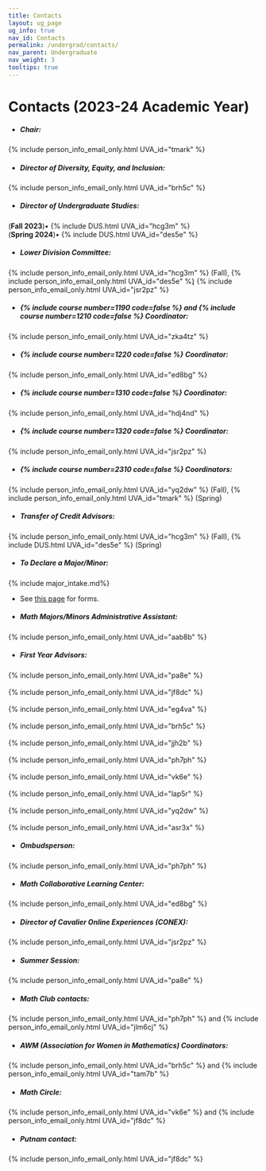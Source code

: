 ```yaml
---
title: Contacts
layout: ug_page
ug_info: true
nav_id: Contacts
permalink: /undergrad/contacts/
nav_parent: Undergraduate
nav_weight: 3
tooltips: true
---
```


<h1 class="mb-4">Contacts (2023-24 Academic Year)</h1>

- ##### Chair:<br>
{% include person_info_email_only.html UVA_id="tmark" %}

<!-- - ##### Associate Chair:<br>
{% include person_info_email_only.html UVA_id="tmk5a" %} -->

- ##### Director of Diversity, Equity, and Inclusion:<br>
{% include person_info_email_only.html UVA_id="brh5c" %}

- ##### Director of Undergraduate Studies:<br>
 (<b>Fall 2023</b>)&bull; {% include DUS.html UVA_id="hcg3m" %} <br>
 (<b>Spring 2024</b>)&bull; {% include DUS.html UVA_id="des5e" %}
 

- ##### Lower Division Committee:<br>
{% include person_info_email_only.html UVA_id="hcg3m" %} (Fall),
{% include person_info_email_only.html UVA_id="des5e" %}<span style="margin-left:-4px"></span>,
{% include person_info_email_only.html UVA_id="jsr2pz" %}


- <h5>{% include course number=1190 code=false %} and {% include course number=1210 code=false %} Coordinator:</h5>
{% include person_info_email_only.html UVA_id="zka4tz" %}

- <h5>{% include course number=1220 code=false %} Coordinator:</h5>
{% include person_info_email_only.html UVA_id="ed8bg" %}

- <h5>{% include course number=1310 code=false %} Coordinator:</h5>
{% include person_info_email_only.html UVA_id="hdj4nd" %}

- <h5>{% include course number=1320 code=false %} Coordinator:</h5>
{% include person_info_email_only.html UVA_id="jsr2pz" %}

- <h5>{% include course number=2310 code=false %} Coordinators:</h5>
{% include person_info_email_only.html UVA_id="yq2dw" %} (Fall), {% include person_info_email_only.html UVA_id="tmark" %} (Spring)

- ##### Transfer of Credit Advisors:<br>
{% include person_info_email_only.html UVA_id="hcg3m" %} (Fall),
{% include DUS.html UVA_id="des5e" %} (Spring)<br>

- ##### To Declare a Major/Minor:<br>

{% include major_intake.md%}

- See [this page]({{site.url}}/undergraduate/requirements/) for forms.

- ##### Math Majors/Minors Administrative Assistant:<br>
{% include person_info_email_only.html UVA_id="aab8b" %}

- ##### First Year Advisors:<br>
{% include person_info_email_only.html UVA_id="pa8e" %}<br><br class="hidden-sm-up">
{% include person_info_email_only.html UVA_id="jf8dc" %}<br><br class="hidden-sm-up">
{% include person_info_email_only.html UVA_id="eg4va" %}<br><br class="hidden-sm-up">
{% include person_info_email_only.html UVA_id="brh5c" %}<br><br class="hidden-sm-up">
{% include person_info_email_only.html UVA_id="jjh2b" %}<br><br class="hidden-sm-up">
{% include person_info_email_only.html UVA_id="ph7ph" %}<br><br class="hidden-sm-up">
{% include person_info_email_only.html UVA_id="vk6e" %}<br><br class="hidden-sm-up">
{% include person_info_email_only.html UVA_id="lap5r" %}<br><br class="hidden-sm-up">
{% include person_info_email_only.html UVA_id="yq2dw" %}<br><br class="hidden-sm-up">
{% include person_info_email_only.html UVA_id="asr3x" %}

- ##### Ombudsperson:<br>
{% include person_info_email_only.html UVA_id="ph7ph" %}

- ##### Math Collaborative Learning Center:<br>
{% include person_info_email_only.html UVA_id="ed8bg" %}

- ##### Director of Cavalier Online Experiences (CONEX):<br>
{% include person_info_email_only.html UVA_id="jsr2pz" %}
- ##### Summer Session:<br>
{% include person_info_email_only.html UVA_id="pa8e" %}

- ##### Math Club contacts:<br>
{% include person_info_email_only.html UVA_id="ph7ph" %} and
{% include person_info_email_only.html UVA_id="jlm6cj" %}

- ##### AWM (Association for Women in Mathematics) Coordinators:<br>
{% include person_info_email_only.html UVA_id="brh5c" %} and
{% include person_info_email_only.html UVA_id="tam7b" %}

- ##### Math Circle:<br>
{% include person_info_email_only.html UVA_id="vk6e" %} and {% include person_info_email_only.html UVA_id="jf8dc" %}

- ##### Putnam contact:<br>
{% include person_info_email_only.html UVA_id="jf8dc" %}
